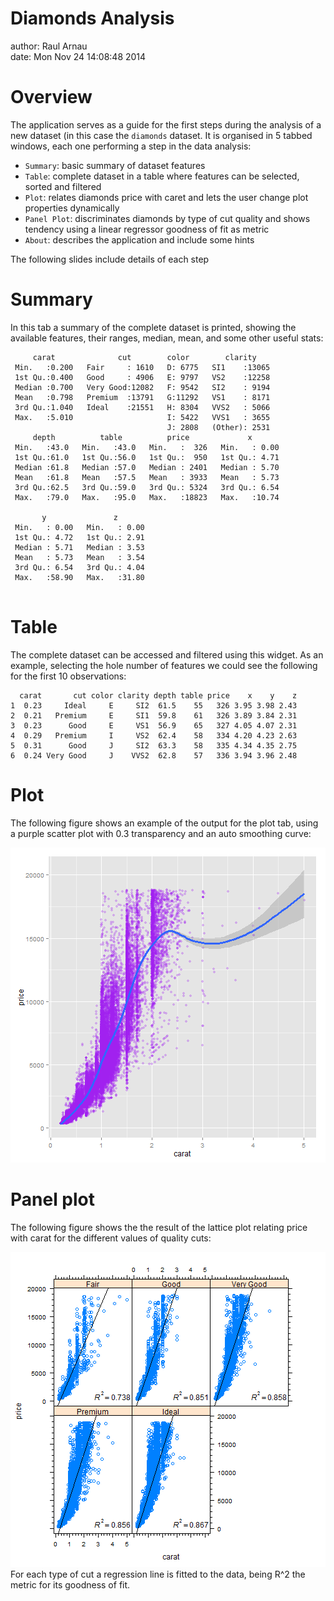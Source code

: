 Diamonds Analysis
========================================================
author: Raul Arnau  
date: Mon Nov 24 14:08:48 2014

Overview
========================================================

The application serves as a guide for the first steps during the analysis of a new dataset (in this case the `diamonds` dataset. It is organised in 5 tabbed windows, each one performing a step in the data analysis:

- `Summary`: basic summary of dataset features
- `Table`: complete dataset in a table where features can be selected, sorted and filtered
- `Plot`: relates diamonds price with caret and lets the user change plot properties dynamically
- `Panel Plot`: discriminates diamonds by type of cut quality and shows tendency using a linear regressor goodness of fit as metric 
- `About`: describes the application and include some hints

The following slides include details of each step

Summary
========================================================
In this tab a summary of the complete dataset is printed, showing the available features, their ranges, median, mean, and some other useful stats:


```
     carat              cut        color        clarity     
 Min.   :0.200   Fair     : 1610   D: 6775   SI1    :13065  
 1st Qu.:0.400   Good     : 4906   E: 9797   VS2    :12258  
 Median :0.700   Very Good:12082   F: 9542   SI2    : 9194  
 Mean   :0.798   Premium  :13791   G:11292   VS1    : 8171  
 3rd Qu.:1.040   Ideal    :21551   H: 8304   VVS2   : 5066  
 Max.   :5.010                     I: 5422   VVS1   : 3655  
                                   J: 2808   (Other): 2531  
     depth          table          price             x        
 Min.   :43.0   Min.   :43.0   Min.   :  326   Min.   : 0.00  
 1st Qu.:61.0   1st Qu.:56.0   1st Qu.:  950   1st Qu.: 4.71  
 Median :61.8   Median :57.0   Median : 2401   Median : 5.70  
 Mean   :61.8   Mean   :57.5   Mean   : 3933   Mean   : 5.73  
 3rd Qu.:62.5   3rd Qu.:59.0   3rd Qu.: 5324   3rd Qu.: 6.54  
 Max.   :79.0   Max.   :95.0   Max.   :18823   Max.   :10.74  
                                                              
       y               z        
 Min.   : 0.00   Min.   : 0.00  
 1st Qu.: 4.72   1st Qu.: 2.91  
 Median : 5.71   Median : 3.53  
 Mean   : 5.73   Mean   : 3.54  
 3rd Qu.: 6.54   3rd Qu.: 4.04  
 Max.   :58.90   Max.   :31.80  
                                
```

Table
========================================================
The complete dataset can be accessed and filtered using this widget. As an example, selecting the hole number of features we could see the following for the first 10 observations: 

```
  carat       cut color clarity depth table price    x    y    z
1  0.23     Ideal     E     SI2  61.5    55   326 3.95 3.98 2.43
2  0.21   Premium     E     SI1  59.8    61   326 3.89 3.84 2.31
3  0.23      Good     E     VS1  56.9    65   327 4.05 4.07 2.31
4  0.29   Premium     I     VS2  62.4    58   334 4.20 4.23 2.63
5  0.31      Good     J     SI2  63.3    58   335 4.34 4.35 2.75
6  0.24 Very Good     J    VVS2  62.8    57   336 3.94 3.96 2.48
```


Plot
========================================================

The following figure shows an example of the output for the plot tab, using a purple scatter plot with 0.3 transparency and an auto smoothing curve:

![plot of chunk plot](AppSlides-figure/plot.png) 

Panel plot
========================================================

The following figure shows the the result of the lattice plot relating price with carat for the different values of quality cuts:

![plot of chunk panelPlot](AppSlides-figure/panelPlot.png) 
For each type of cut a regression line is fitted to the data, being R^2 the metric for its goodness of fit.

